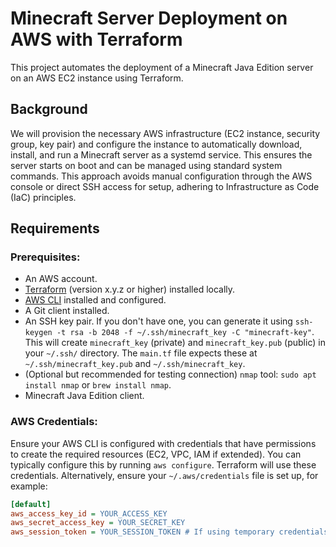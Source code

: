 # Minecraft Server Deployment on AWS with Terraform

This project automates the deployment of a Minecraft Java Edition server on an AWS EC2 instance using Terraform.

## Background

We will provision the necessary AWS infrastructure (EC2 instance, security group, key pair) and configure the instance to automatically download, install, and run a Minecraft server as a systemd service. This ensures the server starts on boot and can be managed using standard system commands. This approach avoids manual configuration through the AWS console or direct SSH access for setup, adhering to Infrastructure as Code (IaC) principles.

## Requirements

### Prerequisites:
* An AWS account.
* [Terraform](https://developer.hashicorp.com/terraform/downloads) (version x.y.z or higher) installed locally.
* [AWS CLI](https://aws.amazon.com/cli/) installed and configured.
* A Git client installed.
* An SSH key pair. If you don't have one, you can generate it using `ssh-keygen -t rsa -b 2048 -f ~/.ssh/minecraft_key -C "minecraft-key"`. This will create `minecraft_key` (private) and `minecraft_key.pub` (public) in your `~/.ssh/` directory. The `main.tf` file expects these at `~/.ssh/minecraft_key.pub` and `~/.ssh/minecraft_key`.
* (Optional but recommended for testing connection) `nmap` tool: `sudo apt install nmap` or `brew install nmap`.
* Minecraft Java Edition client.

### AWS Credentials:
Ensure your AWS CLI is configured with credentials that have permissions to create the required resources (EC2, VPC, IAM if extended). You can typically configure this by running `aws configure`. Terraform will use these credentials.
Alternatively, ensure your `~/.aws/credentials` file is set up, for example:
```ini
[default]
aws_access_key_id = YOUR_ACCESS_KEY
aws_secret_access_key = YOUR_SECRET_KEY
aws_session_token = YOUR_SESSION_TOKEN # If using temporary credentials